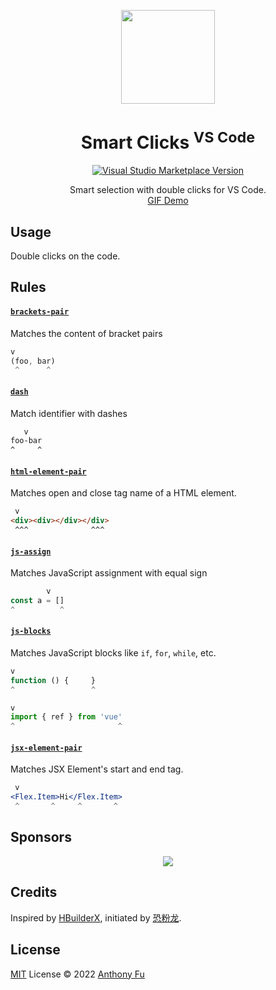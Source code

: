 <p align="center">
<img src="https://raw.githubusercontent.com/antfu/vscode-smart-clicks/main/res/icon.png" height="150">
</p>

<h1 align="center">Smart Clicks <sup>VS Code</sup></h1>

<p align="center">
<a href="https://marketplace.visualstudio.com/items?itemName=antfu.smart-clicks" target="__blank"><img src="https://img.shields.io/visual-studio-marketplace/v/antfu.smart-clicks.svg?color=eee&amp;label=VS%20Code%20Marketplace&logo=visual-studio-code" alt="Visual Studio Marketplace Version" /></a>
</p>

<p align="center">
Smart selection with double clicks for VS Code.<br>
<a href="https://twitter.com/antfu7/status/1506508822030200833">GIF Demo</a>
</p>

## Usage

Double clicks on the code.

## Rules

<!-- Generated from JSDocs, do not modify it directly -->
<!--rules-->
#### [`brackets-pair`](https://github.com/antfu/vscode-smart-clicks/blob/main/src/handlers/brackets-pair.ts)

Matches the content of bracket pairs

```js
v
(foo, bar)
 ^      ^
```

#### [`dash`](https://github.com/antfu/vscode-smart-clicks/blob/main/src/handlers/dash.ts)

Match identifier with dashes

```css
   v
foo-bar
^     ^
```

#### [`html-element-pair`](https://github.com/antfu/vscode-smart-clicks/blob/main/src/handlers/html-element-pair.ts)

Matches open and close tag name of a HTML element.

```html
 v
<div><div></div></div>
 ^^^              ^^^
```

#### [`js-assign`](https://github.com/antfu/vscode-smart-clicks/blob/main/src/handlers/js-assign.ts)

Matches JavaScript assignment with equal sign

```js
        v
const a = []
^          ^
```

#### [`js-blocks`](https://github.com/antfu/vscode-smart-clicks/blob/main/src/handlers/js-blocks.ts)

Matches JavaScript blocks like `if`, `for`, `while`, etc.

```js
v
function () {     }
^                 ^
```

```js
v
import { ref } from 'vue'
^                       ^
```

#### [`jsx-element-pair`](https://github.com/antfu/vscode-smart-clicks/blob/main/src/handlers/jsx-element-pair.ts)

Matches JSX Element's start and end tag.

```jsx
 v
<Flex.Item>Hi</Flex.Item>
 ^       ^     ^       ^
```
<!--rules-->

## Sponsors

<p align="center">
  <a href="https://cdn.jsdelivr.net/gh/antfu/static/sponsors.svg">
    <img src='https://cdn.jsdelivr.net/gh/antfu/static/sponsors.png'/>
  </a>
</p>

## Credits

Inspired by [HBuilderX](https://www.dcloud.io/hbuilderx.html), initiated by [恐粉龙](https://space.bilibili.com/432190144).

## License

[MIT](./LICENSE) License © 2022 [Anthony Fu](https://github.com/antfu)
